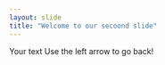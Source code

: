 ```yaml
---
layout: slide
title: "Welcome to our secoond slide"
---
```

Your text
Use the left arrow to go back!
